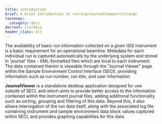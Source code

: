 ```yaml
---
title: Introduction
brief: A brief introduction to <strong>JournalViewer</strong>
taxonomy:
  category: docs
docroot: /jv/docs
header_class: alt
---
```


The availability of basic run information collected on a given ISIS instrument is  a basic requirement for an operational beamline. Metadata for each individual run is captured automatically by the underlying system and stored in 'journal' files - XML-formatted files which are local to each instrument. The data contained therein is viewable through the "Journal Viewer" page within the Sample Environment Control Interface (SECI), providing information such as run number, run title, and user information.

**JournalViewer** is a standalone desktop application designed for use outside of SECI, and which aims to provide better access to the information contained within the instrument journal files, adding additional functionality such as sorting, grouping and filtering of this data. Beyond this, it also allows interrogation of the run data itself, along with the associated log file containing instrument and sample environment data block values captured within SECI, and provides graphing capabilities for this data.

